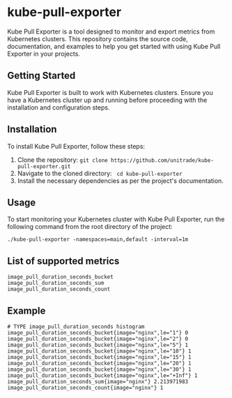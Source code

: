 # kube-pull-exporter

Kube Pull Exporter is a tool designed to monitor and export metrics from Kubernetes clusters. This repository contains the source code, documentation, and examples to help you get started with using Kube Pull Exporter in your projects.

## Getting Started
Kube Pull Exporter is built to work with Kubernetes clusters. Ensure you have a Kubernetes cluster up and running before proceeding with the installation and configuration steps.

## Installation
To install Kube Pull Exporter, follow these steps:

1. Clone the repository:
``` git clone https://github.com/unitrade/kube-pull-exporter.git ```
2. Navigate to the cloned directory:
``` cd kube-pull-exporter```
3. Install the necessary dependencies as per the project's documentation.

## Usage
To start monitoring your Kubernetes cluster with Kube Pull Exporter, run the following command from the root directory of the project:

```./kube-pull-exporter -namespaces=main,default -interval=1m```

## List of supported metrics
```
image_pull_duration_seconds_bucket
image_pull_duration_seconds_sum
image_pull_duration_seconds_count
```


## Example
```
# TYPE image_pull_duration_seconds histogram
image_pull_duration_seconds_bucket{image="nginx",le="1"} 0
image_pull_duration_seconds_bucket{image="nginx",le="2"} 0
image_pull_duration_seconds_bucket{image="nginx",le="5"} 1
image_pull_duration_seconds_bucket{image="nginx",le="10"} 1
image_pull_duration_seconds_bucket{image="nginx",le="15"} 1
image_pull_duration_seconds_bucket{image="nginx",le="20"} 1
image_pull_duration_seconds_bucket{image="nginx",le="30"} 1
image_pull_duration_seconds_bucket{image="nginx",le="+Inf"} 1
image_pull_duration_seconds_sum{image="nginx"} 2.213971983
image_pull_duration_seconds_count{image="nginx"} 1
```
